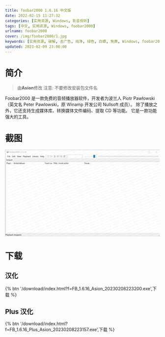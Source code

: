 ```yaml
---
title: foobar2000 1.6.16 中文版
date: 2022-02-15 11:27:32
categories: [实用资源, Windows, 影音视听]
tags: [中文, 实用资源, Windows, foobar2000]
urlname: foobar2000
cover: /img/foobar2000/1.jpg
keywords: [实用资源, 破解, 去广告, 纯净, 绿色, 白嫖, 免费, Windows, foobar2000]
updated: 2023-02-09 23:00:00
---
```


# 简介

> 由**Asion**修改
> 注意: 不要修改安装包文件名

Foobar2000 是一款免费的音频播放器软件，开发者为波兰人 Piotr Pawłowski（英文名 Peter Pawlowski，原 Winamp 开发公司 Nullsoft 成员）。 除了播放之外，它还支持生成媒体库、转换媒体文件编码、提取 CD 等功能。 它是一款功能强大的工具。

# 截图

![](/img/foobar2000/2.png)

# 下载

## 汉化

{% btn '/download/index.html?f=FB_1.6.16_Asion_20230208223200.exe',下载 %}

## Plus 汉化

{% btn '/download/index.html?f=FB_1.6.16_Plus_Asion_20230208223157.exe',下载 %}
